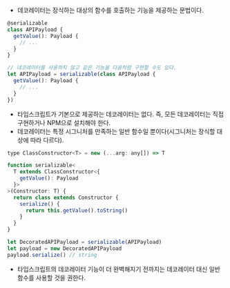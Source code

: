 - 데코레이터는 장식하는 대상의 함수를 호출하는 기능을 제공하는 문법이다.

```javascript
@serializable
class APIPayload {
  getValue(): Payload {
    // ...
  }
}

// 데코레이터를 사용하지 않고 같은 기능을 다음처럼 구현할 수도 있다.
let APIPayload = serializable(class APIPayload {
  getValue(): Payload {
    // ...
  }
})
```

- 타입스크립트가 기본으로 제공하는 데코레이터는 없다. 즉, 모든 데코레이터는 직접 구현하거나 NPM으로 설치해야 한다.
- 데코레이터는 특정 시그니처를 만족하는 일반 함수일 뿐이다(시그니처는 장식할 대상에 따라 다르다).

```javascript
type ClassConstructor<T> = new (...arg: any[]) => T

function serializable<
  T extends ClassConstructor<{
    getValue(): Payload
  }>
>(Constructor: T) {
  return class extends Constructor {
    serialize() {
      return this.getValue().toString()
    }
  }
}

let DecoratedAPIPayload = serializable(APIPayload)
let payload = new DecoratedAPIPayload
payload.serialize() // string
```

- 타입스크립트의 데코레이터 기능이 더 완벽해지기 전까지는 데코레이터 대신 일반 함수를 사용할 것을 권한다.
